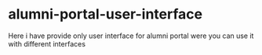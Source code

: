 # alumni-portal-user-interface

Here i have provide only user interface for alumni portal were you can use it with different interfaces
